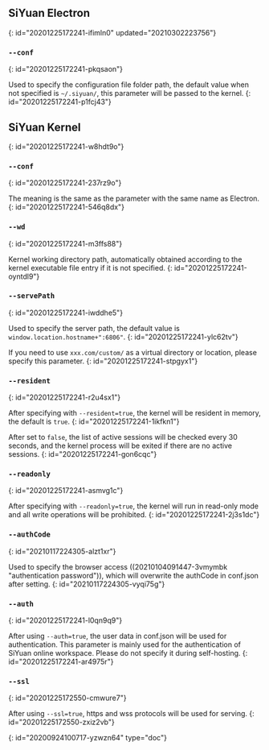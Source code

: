 ## SiYuan Electron
{: id="20201225172241-ifimln0" updated="20210302223756"}

### `--conf`
{: id="20201225172241-pkqsaon"}

Used to specify the configuration file folder path, the default value when not specified is `~/.siyuan/`, this parameter will be passed to the kernel.
{: id="20201225172241-p1fcj43"}

## SiYuan Kernel
{: id="20201225172241-w8hdt9o"}

### `--conf`
{: id="20201225172241-237rz9o"}

The meaning is the same as the parameter with the same name as Electron.
{: id="20201225172241-546q8dx"}

### `--wd`
{: id="20201225172241-m3ffs88"}

Kernel working directory path, automatically obtained according to the kernel executable file entry if it is not specified.
{: id="20201225172241-oyntdl9"}

### `--servePath`
{: id="20201225172241-iwddhe5"}

Used to specify the server path, the default value is `window.location.hostname+":6806"`.
{: id="20201225172241-ylc62tv"}

If you need to use `xxx.com/custom/` as a virtual directory or location, please specify this parameter.
{: id="20201225172241-stpgyx1"}

### `--resident`
{: id="20201225172241-r2u4sx1"}

After specifying with `--resident=true`, the kernel will be resident in memory, the default is `true`.
{: id="20201225172241-1ikfkn1"}

After set to `false`, the list of active sessions will be checked every 30 seconds, and the kernel process will be exited if there are no active sessions.
{: id="20201225172241-gon6cqc"}

### `--readonly`
{: id="20201225172241-asmvg1c"}

After specifying with `--readonly=true`, the kernel will run in read-only mode and all write operations will be prohibited.
{: id="20201225172241-2j3s1dc"}

### `--authCode`
{: id="20210117224305-alzt1xr"}

Used to specify the browser access ((20210104091447-3vmymbk "authentication password")), which will overwrite the authCode in conf.json after setting.
{: id="20210117224305-vyqi75g"}

### `--auth`
{: id="20201225172241-l0qn9q9"}

After using `--auth=true`, the user data in conf.json will be used for authentication. This parameter is mainly used for the authentication of SiYuan online workspace. Please do not specify it during self-hosting.
{: id="20201225172241-ar4975r"}

### `--ssl`
{: id="20201225172550-cmwure7"}

After using `--ssl=true`, https and wss protocols will be used for serving.
{: id="20201225172550-zxiz2vb"}


{: id="20200924100717-yzwzn64" type="doc"}
